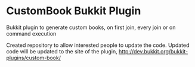 # CustomBook Bukkit Plugin
Bukkit plugin to generate custom books, on first join, every join or on command execution

Created repository to allow interested people to update the code. Updated code will be updated to the site of the plugin, http://dev.bukkit.org/bukkit-plugins/custom-book/

